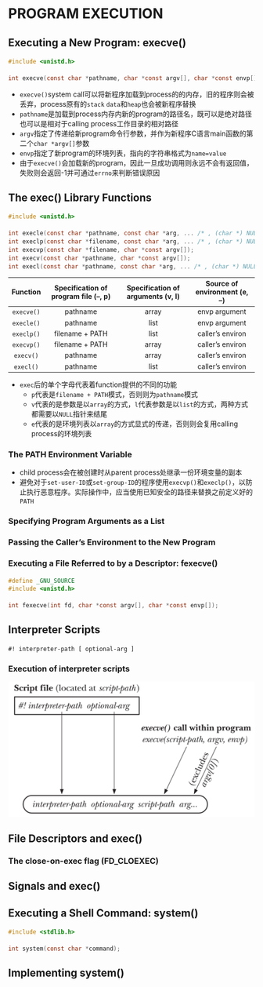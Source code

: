 # PROGRAM EXECUTION

## Executing a New Program: execve()
```c
#include <unistd.h>

int execve(const char *pathname, char *const argv[], char *const envp[]);
```
- `execve()`system call可以将新程序加载到process的的内存，旧的程序则会被丢弃，process原有的`stack` `data`和`heap`也会被新程序替换
- `pathname`是加载到process内存内新的program的路径名，既可以是绝对路径也可以是相对于calling process工作目录的相对路径
- `argv`指定了传递给新program命令行参数，并作为新程序C语言main函数的第二个`char *argv[]`参数
- `envp`指定了新program的环境列表，指向的字符串格式为`name=value`
- 由于`execve()`会加载新的program，因此一旦成功调用则永远不会有返回值，失败则会返回-1并可通过`errno`来判断错误原因

## The exec() Library Functions
```c
#include <unistd.h>

int execle(const char *pathname, const char *arg, ... /* , (char *) NULL, char *const envp[] */);
int execlp(const char *filename, const char *arg, ... /* , (char *) NULL */);
int execvp(const char *filename, char *const argv[]);
int execv(const char *pathname, char *const argv[]);
int execl(const char *pathname, const char *arg, ... /* , (char *) NULL */);
```

| Function | Specification of program file (–, p) | Specification of arguments (v, l) | Source of environment (e, –) |
| :---: | :---: | :---: | :---: |
| `execve()` | pathname |  array | envp argument |
| `execle()` | pathname | list | envp argument |
| `execlp()` | filename + PATH | list | caller’s environ |
| `execvp()` | filename + PATH |  array | caller’s environ |
| `execv()` | pathname |  array | caller’s environ |
| `execl()` | pathname | list | caller’s environ |

- `exec`后的单个字母代表着function提供的不同的功能
    - `p`代表是`filename + PATH`模式，否则则为`pathname`模式
    - `v`代表的是参数是以`array`的方式，`l`代表参数是以`list`的方式，两种方式都需要以`NULL`指针来结尾
    - `e`代表的是环境列表以`array`的方式显式的传递，否则则会复用calling process的环境列表

### The PATH Environment Variable
- child process会在被创建时从parent process处继承一份环境变量的副本
- 避免对于`set-user-ID`或`set-group-ID`的程序使用`execvp()`和`execlp()`，以防止执行恶意程序。实际操作中，应当使用已知安全的路径来替换之前定义好的`PATH`

### Specifying Program Arguments as a List

### Passing the Caller’s Environment to the New Program

### Executing a File Referred to by a Descriptor: fexecve()
```c
#define _GNU_SOURCE
#include <unistd.h>

int fexecve(int fd, char *const argv[], char *const envp[]);
```

## Interpreter Scripts
```shell
#! interpreter-path [ optional-arg ]
```

### Execution of interpreter scripts
![27-1.png](./img/27-1.png)

## File Descriptors and exec()

### The close-on-exec flag (FD_CLOEXEC)

## Signals and exec()

## Executing a Shell Command: system()
```c
#include <stdlib.h>

int system(const char *command);
```

## Implementing system()